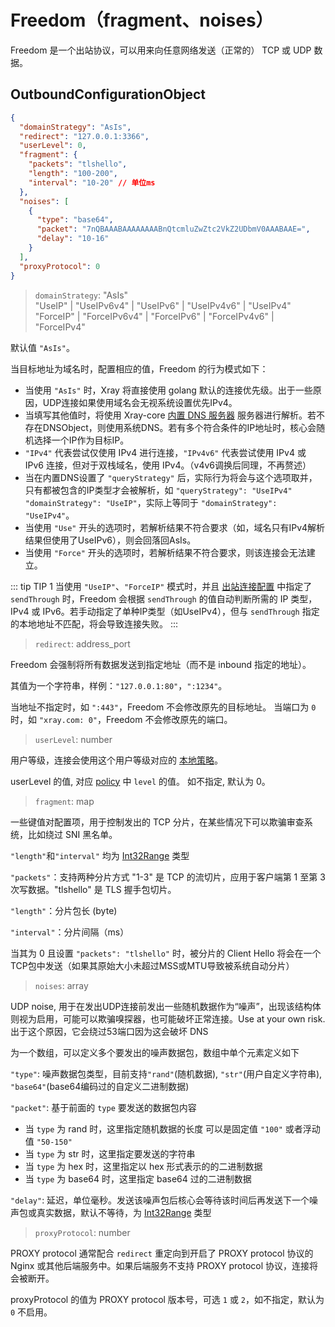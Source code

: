 # Freedom（fragment、noises）

Freedom 是一个出站协议，可以用来向任意网络发送（正常的） TCP 或 UDP 数据。

## OutboundConfigurationObject

```json
{
  "domainStrategy": "AsIs",
  "redirect": "127.0.0.1:3366",
  "userLevel": 0,
  "fragment": {
    "packets": "tlshello",
    "length": "100-200",
    "interval": "10-20" // 单位ms
  },
  "noises": [
    {
      "type": "base64",
      "packet": "7nQBAAABAAAAAAAABnQtcmluZwZtc2VkZ2UDbmV0AAABAAE=",
      "delay": "10-16"
    }
  ],
  "proxyProtocol": 0
}
```

> `domainStrategy`: "AsIs"<br> "UseIP" | "UseIPv6v4" | "UseIPv6" | "UseIPv4v6" |
> "UseIPv4"<br> "ForceIP" | "ForceIPv6v4" | "ForceIPv6" | "ForceIPv4v6" |
> "ForceIPv4"

默认值 `"AsIs"`。

当目标地址为域名时，配置相应的值，Freedom 的行为模式如下：

- 当使用 `"AsIs"` 时，Xray 将直接使用 golang
  默认的连接优先级。出于一些原因，UDP连接如果使用域名会无视系统设置优先IPv4。
- 当填写其他值时，将使用 Xray-core [内置 DNS 服务器](../dns.md)
  服务器进行解析。若不存在DNSObject，则使用系统DNS。若有多个符合条件的IP地址时，核心会随机选择一个IP作为目标IP。
- `"IPv4"` 代表尝试仅使用 IPv4 进行连接，`"IPv4v6"` 代表尝试使用 IPv4 或 IPv6
  连接，但对于双栈域名，使用 IPv4。（v4v6调换后同理，不再赘述）
- 当在内置DNS设置了 `"queryStrategy"`
  后，实际行为将会与这个选项取并，只有都被包含的IP类型才会被解析，如
  `"queryStrategy": "UseIPv4"` `"domainStrategy": "UseIP"`，实际上等同于
  `"domainStrategy": "UseIPv4"`。
- 当使用 `"Use"`
  开头的选项时，若解析结果不符合要求（如，域名只有IPv4解析结果但使用了UseIPv6），则会回落回AsIs。
- 当使用 `"Force"` 开头的选项时，若解析结果不符合要求，则该连接会无法建立。

::: tip TIP 1 当使用 `"UseIP"`、`"ForceIP"` 模式时，并且
[出站连接配置](../outbound.md#outboundobject) 中指定了 `sendThrough` 时，Freedom
会根据 `sendThrough` 的值自动判断所需的 IP 类型，IPv4 或
IPv6。若手动指定了单种IP类型（如UseIPv4），但与 `sendThrough`
指定的本地地址不匹配，将会导致连接失败。 :::

> `redirect`: address_port

Freedom 会强制将所有数据发送到指定地址（而不是 inbound 指定的地址）。

其值为一个字符串，样例：`"127.0.0.1:80"`，`":1234"`。

当地址不指定时，如 `":443"`，Freedom 不会修改原先的目标地址。 当端口为 `0`
时，如 `"xray.com: 0"`，Freedom 不会修改原先的端口。

> `userLevel`: number

用户等级，连接会使用这个用户等级对应的
[本地策略](../policy.md#levelpolicyobject)。

userLevel 的值, 对应 [policy](../policy.md#policyobject) 中 `level` 的值。
如不指定, 默认为 0。

> `fragment`: map

一些键值对配置项，用于控制发出的 TCP
分片，在某些情况下可以欺骗审查系统，比如绕过 SNI 黑名单。

`"length"`和`"interval"` 均为
[Int32Range](../../development/intro/guide.md#int32range) 类型

`"packets"`：支持两种分片方式 "1-3" 是 TCP 的流切片，应用于客户端第 1 至第 3
次写数据。"tlshello" 是 TLS 握手包切片。

`"length"`：分片包长 (byte)

`"interval"`：分片间隔（ms）

当其为 0 且设置 `"packets": "tlshello"` 时，被分片的 Client Hello
将会在一个TCP包中发送（如果其原始大小未超过MSS或MTU导致被系统自动分片）

> `noises`: array

UDP noise,
用于在发出UDP连接前发出一些随机数据作为“噪声”，出现该结构体则视为启用，可能可以欺骗嗅探器，也可能破坏正常连接。Use
at your own risk. 出于这个原因，它会绕过53端口因为这会破坏 DNS

为一个数组，可以定义多个要发出的噪声数据包，数组中单个元素定义如下

`"type"`: 噪声数据包类型，目前支持`"rand"`(随机数据), `"str"`(用户自定义字符串),
`"base64"`(base64编码过的自定义二进制数据)

`"packet"`: 基于前面的 `type` 要发送的数据包内容

- 当 `type` 为 rand 时，这里指定随机数据的长度 可以是固定值 `"100"` 或者浮动值
  `"50-150"`
- 当 `type` 为 str 时，这里指定要发送的字符串
- 当 `type` 为 hex 时，这里指定以 hex 形式表示的的二进制数据
- 当 `type` 为 base64 时，这里指定 base64 过的二进制数据

`"delay"`:
延迟，单位毫秒。发送该噪声包后核心会等待该时间后再发送下一个噪声包或真实数据，默认不等待，为
[Int32Range](../../development/intro/guide.md#int32range) 类型

> `proxyProtocol`: number

PROXY protocol 通常配合 `redirect` 重定向到开启了 PROXY protocol 协议的 Nginx
或其他后端服务中。如果后端服务不支持 PROXY protocol 协议，连接将会被断开。

proxyProtocol 的值为 PROXY protocol 版本号，可选 `1` 或 `2`，如不指定，默认为
`0` 不启用。
